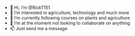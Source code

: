 - 👋 Hi, I’m @RickT151
- 👀 I’m interested in agriculture, technology and much more
- 🌱 I’m currently following courses on plants and agriculture
- 💞️ I’m at the moment not looking to collaborate on anything
- 📫 Just send me a message

<!---
RickT151/RickT151 is a ✨ special ✨ repository because its `README.md` (this file) appears on your GitHub profile.
You can click the Preview link to take a look at your changes.
--->
